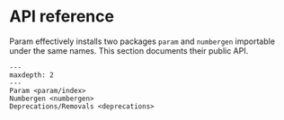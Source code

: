 # API reference

Param effectively installs two packages `param` and `numbergen` importable
under the same names. This section documents their public API.


```{toctree}
---
maxdepth: 2
---
Param <param/index>
Numbergen <numbergen>
Deprecations/Removals <deprecations>
```
